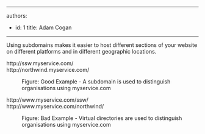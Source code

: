 

---
authors:
  - id: 1
    title: Adam Cogan
---




<span class='intro'> Using subdomains&#160;makes it easier to host different sections of your website on different platforms and in different geographic locations. </span>

<p class="ssw15-rteElement-GreyBox">​​​​http&#58;//ssw.myservice.com/<br>http&#58;//northwind.myservice.com/</p><div><dd class="ssw15-rteElement-FigureGood">Figure&#58;&#160;​Good Example - A subdomain is used to distinguish&#160;​organisations using myservice.com</dd><p class="ssw15-rteElement-GreyBox">​​​http&#58;//www.myservice.com/ssw/<br>http&#58;//www.myservice.com/northwind/</p></div><div><dd class="ssw15-rteElement-FigureBad">​​Figure&#58; Bad Example - Virtual directories are used to distinguish organisations using myservice.com<br></dd></div>


